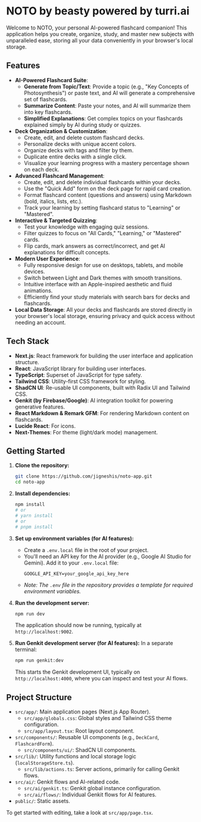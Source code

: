 # NOTO by beasty powered by turri.ai

Welcome to NOTO, your personal AI-powered flashcard companion! This application helps you create, organize, study, and master new subjects with unparalleled ease, storing all your data conveniently in your browser's local storage.

## Features

*   **AI-Powered Flashcard Suite**:
    *   **Generate from Topic/Text**: Provide a topic (e.g., "Key Concepts of Photosynthesis") or paste text, and AI will generate a comprehensive set of flashcards.
    *   **Summarize Content**: Paste your notes, and AI will summarize them into key flashcards.
    *   **Simplified Explanations**: Get complex topics on your flashcards explained simply by AI during study or quizzes.
*   **Deck Organization & Customization**:
    *   Create, edit, and delete custom flashcard decks.
    *   Personalize decks with unique accent colors.
    *   Organize decks with tags and filter by them.
    *   Duplicate entire decks with a single click.
    *   Visualize your learning progress with a mastery percentage shown on each deck.
*   **Advanced Flashcard Management**:
    *   Create, edit, and delete individual flashcards within your decks.
    *   Use the "Quick Add" form on the deck page for rapid card creation.
    *   Format flashcard content (questions and answers) using Markdown (bold, italics, lists, etc.).
    *   Track your learning by setting flashcard status to "Learning" or "Mastered".
*   **Interactive & Targeted Quizzing**:
    *   Test your knowledge with engaging quiz sessions.
    *   Filter quizzes to focus on "All Cards," "Learning," or "Mastered" cards.
    *   Flip cards, mark answers as correct/incorrect, and get AI explanations for difficult concepts.
*   **Modern User Experience**:
    *   Fully responsive design for use on desktops, tablets, and mobile devices.
    *   Switch between Light and Dark themes with smooth transitions.
    *   Intuitive interface with an Apple-inspired aesthetic and fluid animations.
    *   Efficiently find your study materials with search bars for decks and flashcards.
*   **Local Data Storage**: All your decks and flashcards are stored directly in your browser's local storage, ensuring privacy and quick access without needing an account.

## Tech Stack

*   **Next.js**: React framework for building the user interface and application structure.
*   **React**: JavaScript library for building user interfaces.
*   **TypeScript**: Superset of JavaScript for type safety.
*   **Tailwind CSS**: Utility-first CSS framework for styling.
*   **ShadCN UI**: Re-usable UI components, built with Radix UI and Tailwind CSS.
*   **Genkit (by Firebase/Google)**: AI integration toolkit for powering generative features.
*   **React Markdown & Remark GFM**: For rendering Markdown content on flashcards.
*   **Lucide React**: For icons.
*   **Next-Themes**: For theme (light/dark mode) management.

## Getting Started

1.  **Clone the repository:**
    ```bash
    git clone https://github.com/jigneshis/noto-app.git
    cd noto-app
    ```

2.  **Install dependencies:**
    ```bash
    npm install
    # or
    # yarn install
    # or
    # pnpm install
    ```

3.  **Set up environment variables (for AI features):**
    *   Create a `.env.local` file in the root of your project.
    *   You'll need an API key for the AI provider (e.g., Google AI Studio for Gemini). Add it to your `.env.local` file:
        ```
        GOOGLE_API_KEY=your_google_api_key_here
        ```
    *   *Note: The `.env` file in the repository provides a template for required environment variables.*

4.  **Run the development server:**
    ```bash
    npm run dev
    ```
    The application should now be running, typically at `http://localhost:9002`.

5.  **Run Genkit development server (for AI features):**
    In a separate terminal:
    ```bash
    npm run genkit:dev
    ```
    This starts the Genkit development UI, typically on `http://localhost:4000`, where you can inspect and test your AI flows.

## Project Structure

*   `src/app/`: Main application pages (Next.js App Router).
    *   `src/app/globals.css`: Global styles and Tailwind CSS theme configuration.
    *   `src/app/layout.tsx`: Root layout component.
*   `src/components/`: Reusable UI components (e.g., `DeckCard`, `FlashcardForm`).
    *   `src/components/ui/`: ShadCN UI components.
*   `src/lib/`: Utility functions and local storage logic (`localStorageStore.ts`).
    *   `src/lib/actions.ts`: Server actions, primarily for calling Genkit flows.
*   `src/ai/`: Genkit flows and AI-related code.
    *   `src/ai/genkit.ts`: Genkit global instance configuration.
    *   `src/ai/flows/`: Individual Genkit flows for AI features.
*   `public/`: Static assets.

To get started with editing, take a look at `src/app/page.tsx`.
